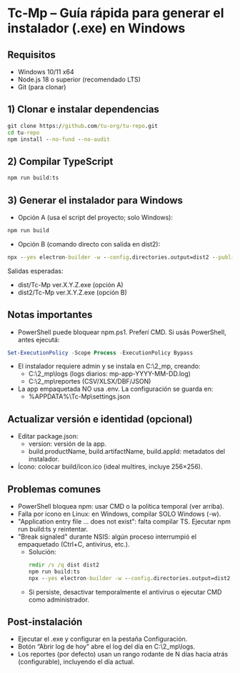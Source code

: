 # Tc‑Mp – Guía rápida para generar el instalador (.exe) en Windows

## Requisitos
- Windows 10/11 x64
- Node.js 18 o superior (recomendado LTS)
- Git (para clonar)

## 1) Clonar e instalar dependencias
```bat
git clone https://github.com/tu-org/tu-repo.git
cd tu-repo
npm install --no-fund --no-audit
```

## 2) Compilar TypeScript
```bat
npm run build:ts
```

## 3) Generar el instalador para Windows
- Opción A (usa el script del proyecto; solo Windows):
```bat
npm run build
```
- Opción B (comando directo con salida en dist2):
```bat
npx --yes electron-builder -w --config.directories.output=dist2 --publish never
```

Salidas esperadas:
- dist/Tc-Mp ver.X.Y.Z.exe (opción A)
- dist2/Tc-Mp ver.X.Y.Z.exe (opción B)

## Notas importantes
- PowerShell puede bloquear npm.ps1. Preferí CMD. Si usás PowerShell, antes ejecutá:
```powershell
Set-ExecutionPolicy -Scope Process -ExecutionPolicy Bypass
```
- El instalador requiere admin y se instala en C:\2_mp, creando:
  - C:\2_mp\logs (logs diarios: mp-app-YYYY-MM-DD.log)
  - C:\2_mp\reportes (CSV/XLSX/DBF/JSON)
- La app empaquetada NO usa .env. La configuración se guarda en:
  - %APPDATA%\Tc-Mp\settings.json

## Actualizar versión e identidad (opcional)
- Editar package.json:
  - version: versión de la app.
  - build.productName, build.artifactName, build.appId: metadatos del instalador.
- Ícono: colocar build/icon.ico (ideal multires, incluye 256×256).

## Problemas comunes
- PowerShell bloquea npm: usar CMD o la política temporal (ver arriba).
- Falla por icono en Linux: en Windows, compilar SOLO Windows (-w).
- "Application entry file … does not exist": falta compilar TS. Ejecutar npm run build:ts y reintentar.
- "Break signaled" durante NSIS: algún proceso interrumpió el empaquetado (Ctrl+C, antivirus, etc.).
  - Solución:
    ```bat
    rmdir /s /q dist dist2
    npm run build:ts
    npx --yes electron-builder -w --config.directories.output=dist2 --publish never
    ```
  - Si persiste, desactivar temporalmente el antivirus o ejecutar CMD como administrador.

## Post‑instalación
- Ejecutar el .exe y configurar en la pestaña Configuración.
- Botón “Abrir log de hoy” abre el log del día en C:\2_mp\logs.
- Los reportes (por defecto) usan un rango rodante de N días hacia atrás (configurable), incluyendo el día actual.
